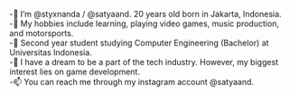 -👋 I’m @styxnanda / @satyaand. 20 years old born in Jakarta, Indonesia.  
-👀 My hobbies include learning, playing video games, music production, and motorsports.  
-🌱 Second year student studying Computer Engineering (Bachelor) at Universitas Indonesia.  
-💞️ I have a dream to be a part of the tech industry. However, my biggest interest lies on game development.  
-📫 You can reach me through my instagram account @satyaand.  

<!---
styxnanda/styxnanda is a ✨ special ✨ repository because its `README.md` (this file) appears on your GitHub profile.
You can click the Preview link to take a look at your changes.
--->
